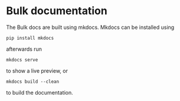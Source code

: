 # Bulk documentation

The Bulk docs are built using mkdocs. Mkdocs can be installed using

    pip install mkdocs

afterwards run

    mkdocs serve

to show a live preview, or

    mkdocs build --clean

to build the documentation.
